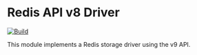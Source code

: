# Redis API v8 Driver

[![Build](https://img.shields.io/github/actions/workflow/status/atomix/atomix/drivers-redis-v9-test.yml?style=for-the-badge)](https://github.com/atomix/atomix/actions/workflows/drivers-redis-v9.yml)

This module implements a Redis storage driver using the v9 API.
